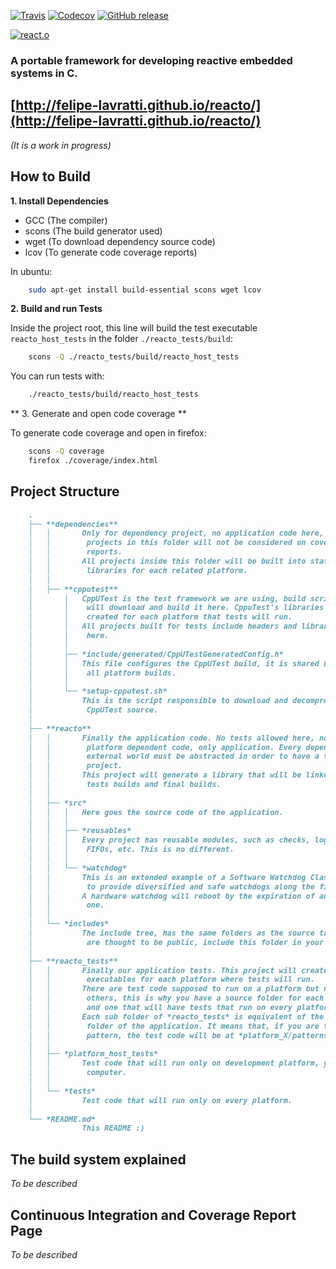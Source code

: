[![Travis](https://img.shields.io/travis/felipe-lavratti/reacto.svg?style=flat-square)](https://travis-ci.org/felipe-lavratti/reacto)
[![Codecov](https://img.shields.io/codecov/c/github/felipe-lavratti/reacto.svg?style=flat-square)](https://codecov.io/gh/felipe-lavratti/reacto)
[![GitHub release](https://img.shields.io/github/release/felipe-lavratti/reacto.svg?style=flat-square)]()

[![react.o](https://felipe-lavratti.github.io/reacto/img/reacto-logo.png)](http://felipe-lavratti.github.io/reacto/)
### A portable framework for developing reactive embedded systems in C.
[http://felipe-lavratti.github.io/reacto/](http://felipe-lavratti.github.io/reacto/)
---------------------------------------------------------------------

*(It is a work in progress)*

## How to Build

**1. Install Dependencies**

- GCC (The compiler)
- scons (The build generator used)
- wget (To download dependency source code)
- lcov (To generate code coverage reports)

In ubuntu:
```sh
    sudo apt-get install build-essential scons wget lcov
```

**2. Build and run Tests**

Inside the project root, this line will build the test executable `reacto_host_tests` in the folder `./reacto_tests/build`:

```sh
    scons -Q ./reacto_tests/build/reacto_host_tests
```

You can run tests with:

```sh
    ./reacto_tests/build/reacto_host_tests
```

** 3. Generate and open code coverage **

To generate code coverage and open in firefox:
```sh
    scons -Q coverage
    firefox ./coverage/index.html
```

## Project Structure

```md
    .
    ├── **dependencies**
    │   │       Only for dependency project, no application code here,
    │   │        projects in this folder will not be considered on coverage
    │   │        reports.
    │   │       All projects inside this folder will be built into static
    │   │        libraries for each related platform.
    │   │
    │   ├── **cpputest**
    │       │   CppUTest is the test framework we are using, build scripts
    │       │    will download and build it here. CppuTest's libraries are
    │       │    created for each platform that tests will run.
    │       │   All projects built for tests include headers and libraries from
    │       │    here.
    │       │
    │       ├── *include/generated/CppUTestGeneratedConfig.h*
    │       │   This file configures the CppUTest build, it is shared between
    │       │    all platform builds.
    │       │
    │       └── *setup-cpputest.sh*
    │           This is the script responsible to download and decompress
    │            CppUTest source.
    │
    ├── **reacto**
    │   │       Finally the application code. No tests allowed here, nor
    │   │        platform dependent code, only application. Every dependency to
    │   │        external world must be abstracted in order to have a testable
    │   │        project.
    │   │       This project will generate a library that will be linked against
    │   │        tests builds and final builds.
    │   │
    │   ├── *src*
    │   │   │   Here goes the source code of the application.
    │   │   │
    │   │   ├── *reusables*
    │   │   │   Every project has reusable modules, such as checks, logs,
    │   │   │    FIFOs, etc. This is no different.
    │   │   │
    │   │   └── *watchdog*
    │   │       This is an extended example of a Software Watchdog Class created
    │   │        to provide diversified and safe watchdogs along the firwmare.
    │   │       A hardware watchdog will reboot by the expiration of any soft
    │   │        one.
    │   │
    │   └── *includes*
    │           The include tree, has the same folders as the source tree. Files
    │            are thought to be public, include this folder in your project.
    │
    ├── **reacto_tests**
    │   │       Finally our application tests. This project will create
    │   │        executables for each platform where tests will run.
    │   │       There are test code supposed to run on a platform but not on the
    │   │        others, this is why you have a source folder for each platform
    │   │        and one that will have tests that run on every platforms.
    │   │       Each sub folder of *reacto_tests* is equivalent of the *src*
    │   │        folder of the application. It means that, if you are testing a
    │   │        pattern, the test code will be at *platform_X/patterns/*.
    │   │
    │   ├── *platform_host_tests*
    │   │       Test code that will run only on development platform, your
    │   │        computer.
    │   │
    │   └── *tests*
    │           Test code that will run only on every platform.
    │
    └── *README.md*
                This README :)
```

## The build system explained

*To be described*

## Continuous Integration and Coverage Report Page

*To be described*
